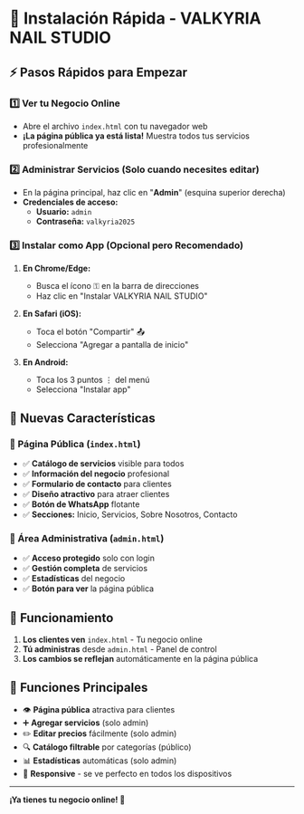 # 🚀 Instalación Rápida - VALKYRIA NAIL STUDIO

## ⚡ Pasos Rápidos para Empezar

### 1️⃣ Ver tu Negocio Online
- Abre el archivo `index.html` con tu navegador web
- **¡La página pública ya está lista!** Muestra todos tus servicios profesionalmente

### 2️⃣ Administrar Servicios (Solo cuando necesites editar)
- En la página principal, haz clic en "**Admin**" (esquina superior derecha)
- **Credenciales de acceso:**
  - **Usuario:** `admin`
  - **Contraseña:** `valkyria2025`

### 3️⃣ Instalar como App (Opcional pero Recomendado)
1. **En Chrome/Edge:**
   - Busca el ícono ⚿ en la barra de direcciones
   - Haz clic en "Instalar VALKYRIA NAIL STUDIO"

2. **En Safari (iOS):**
   - Toca el botón "Compartir" 📤
   - Selecciona "Agregar a pantalla de inicio"

3. **En Android:**
   - Toca los 3 puntos ⋮ del menú
   - Selecciona "Instalar app"

## 🌟 Nuevas Características

### 📄 Página Pública (`index.html`)
- ✅ **Catálogo de servicios** visible para todos
- ✅ **Información del negocio** profesional
- ✅ **Formulario de contacto** para clientes
- ✅ **Diseño atractivo** para atraer clientes
- ✅ **Botón de WhatsApp** flotante
- ✅ **Secciones:** Inicio, Servicios, Sobre Nosotros, Contacto

### 🔐 Área Administrativa (`admin.html`)
- ✅ **Acceso protegido** solo con login
- ✅ **Gestión completa** de servicios
- ✅ **Estadísticas** del negocio
- ✅ **Botón para ver** la página pública

## 📱 Funcionamiento
1. **Los clientes ven** `index.html` - Tu negocio online
2. **Tú administras** desde `admin.html` - Panel de control
3. **Los cambios se reflejan** automáticamente en la página pública

## 🎯 Funciones Principales
- 👁️ **Página pública** atractiva para clientes
- ➕ **Agregar servicios** (solo admin)
- ✏️ **Editar precios** fácilmente (solo admin)
- 🔍 **Catálogo filtrable** por categorías (público)
- 📊 **Estadísticas** automáticas (solo admin)
- 📱 **Responsive** - se ve perfecto en todos los dispositivos

---
**¡Ya tienes tu negocio online! 🎉**